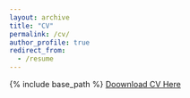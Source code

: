 ```yaml
---
layout: archive
title: "CV"
permalink: /cv/
author_profile: true
redirect_from:
  - /resume
---
```


{% include base_path %}
[Doownload CV Here](https://nafisa11bd.github.io//files/Nafisa_Sabnam_Shama_Resume.pdf)
